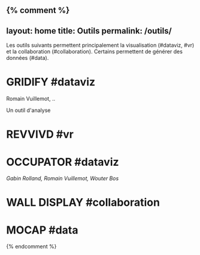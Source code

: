 {% comment %} 
---
layout: home
title: Outils
permalink: /outils/
---

Les outils suivants permettent principalement la visualisation (#dataviz, #vr) et la collaboration (#collaboration). Certains permettent de générer des données (#data). 

# GRIDIFY #dataviz
Romain Vuillemot, ..

Un outil d'analyse 

# REVVIVD #vr


# OCCUPATOR #dataviz
_Gabin Rolland, Romain Vuillemot, Wouter Bos_

# WALL DISPLAY #collaboration


# MOCAP #data


{% endcomment %} 